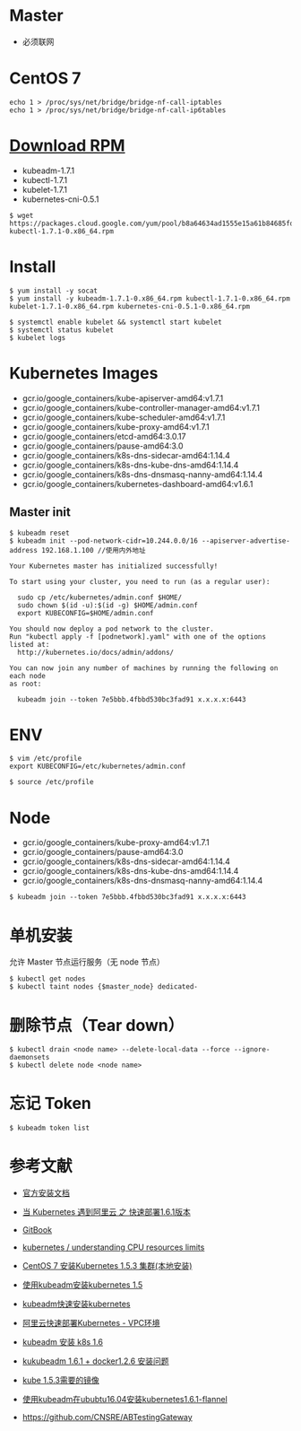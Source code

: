 # Master
- 必须联网

# CentOS 7
```
echo 1 > /proc/sys/net/bridge/bridge-nf-call-iptables
echo 1 > /proc/sys/net/bridge/bridge-nf-call-ip6tables
```

# [Download RPM](https://packages.cloud.google.com/yum/repos/kubernetes-el7-x86_64/repodata/primary.xml)
- kubeadm-1.7.1
- kubectl-1.7.1
- kubelet-1.7.1
- kubernetes-cni-0.5.1

```
$ wget https://packages.cloud.google.com/yum/pool/b8a64634ad1555e15a61b84685fd04959435ed6374b25e369f5bda89c8f03a6b-kubectl-1.7.1-0.x86_64.rpm
```

# Install
```
$ yum install -y socat
$ yum install -y kubeadm-1.7.1-0.x86_64.rpm kubectl-1.7.1-0.x86_64.rpm kubelet-1.7.1-0.x86_64.rpm kubernetes-cni-0.5.1-0.x86_64.rpm

$ systemctl enable kubelet && systemctl start kubelet
$ systemctl status kubelet
$ kubelet logs
```

# Kubernetes Images
- gcr.io/google_containers/kube-apiserver-amd64:v1.7.1
- gcr.io/google_containers/kube-controller-manager-amd64:v1.7.1
- gcr.io/google_containers/kube-scheduler-amd64:v1.7.1
- gcr.io/google_containers/kube-proxy-amd64:v1.7.1
- gcr.io/google_containers/etcd-amd64:3.0.17
- gcr.io/google_containers/pause-amd64:3.0
- gcr.io/google_containers/k8s-dns-sidecar-amd64:1.14.4
- gcr.io/google_containers/k8s-dns-kube-dns-amd64:1.14.4
- gcr.io/google_containers/k8s-dns-dnsmasq-nanny-amd64:1.14.4
- gcr.io/google_containers/kubernetes-dashboard-amd64:v1.6.1




## Master init
```
$ kubeadm reset
$ kubeadm init --pod-network-cidr=10.244.0.0/16 --apiserver-advertise-address 192.168.1.100 //使用内外地址

Your Kubernetes master has initialized successfully!

To start using your cluster, you need to run (as a regular user):

  sudo cp /etc/kubernetes/admin.conf $HOME/
  sudo chown $(id -u):$(id -g) $HOME/admin.conf
  export KUBECONFIG=$HOME/admin.conf

You should now deploy a pod network to the cluster.
Run "kubectl apply -f [podnetwork].yaml" with one of the options listed at:
  http://kubernetes.io/docs/admin/addons/

You can now join any number of machines by running the following on each node
as root:

  kubeadm join --token 7e5bbb.4fbbd530bc3fad91 x.x.x.x:6443
```

# ENV
```
$ vim /etc/profile
export KUBECONFIG=/etc/kubernetes/admin.conf

$ source /etc/profile
```


# Node
- gcr.io/google_containers/kube-proxy-amd64:v1.7.1
- gcr.io/google_containers/pause-amd64:3.0
- gcr.io/google_containers/k8s-dns-sidecar-amd64:1.14.4
- gcr.io/google_containers/k8s-dns-kube-dns-amd64:1.14.4
- gcr.io/google_containers/k8s-dns-dnsmasq-nanny-amd64:1.14.4



```
$ kubeadm join --token 7e5bbb.4fbbd530bc3fad91 x.x.x.x:6443
```


# 单机安装
允许 Master 节点运行服务（无 node 节点）
```
$ kubectl get nodes
$ kubectl taint nodes {$master_node} dedicated-
```

# 删除节点（Tear down）
```
$ kubectl drain <node name> --delete-local-data --force --ignore-daemonsets
$ kubectl delete node <node name>
```

# 忘记 Token
```
$ kubeadm token list
```


# 参考文献
- [官方安装文档](https://kubernetes.io/docs/getting-started-guides/kubeadm/)
- [当 Kubernetes 遇到阿里云 之 快速部署1.6.1版本](https://yq.aliyun.com/articles/73922?spm=5176.100239.0.0.nmDR1u)
- [GitBook](https://feisky.gitbooks.io/kubernetes/plugins/rbac.html)



- [kubernetes / understanding CPU resources limits](https://stackoverflow.com/questions/42326645/kubernetes-understanding-cpu-resources-limits)

- [CentOS 7 安装Kubernetes 1.5.3 集群(本地安装)](http://yoyolive.com/2017/02/27/Kubernetes-1-5-3-Local-Install/)
- [使用kubeadm安装kubernetes 1.5](http://blog.frognew.com/2017/01/install-kubernetes-with-kubeadm.html)
- [kubeadm快速安装kubernetes](http://zkread.com/article/1233049.html)


- [阿里云快速部署Kubernetes - VPC环境](https://yq.aliyun.com/articles/66474?commentId=6660)
- [kubeadm 安装 k8s 1.6](http://blog.csdn.net/iiiiher/article/details/68946587)
- [kukubeadm 1.6.1 + docker1.2.6 安装问题](http://www.itdadao.com/articles/c15a1285927p0.html)
- [kube 1.5.3需要的镜像](https://hub.docker.com/r/ist0ne/kube-proxy-amd64/)
- [使用kubeadm在ububtu16.04安装kubernetes1.6.1-flannel](http://blog.csdn.net/ximenghappy/article/details/70157361)
- https://github.com/CNSRE/ABTestingGateway
